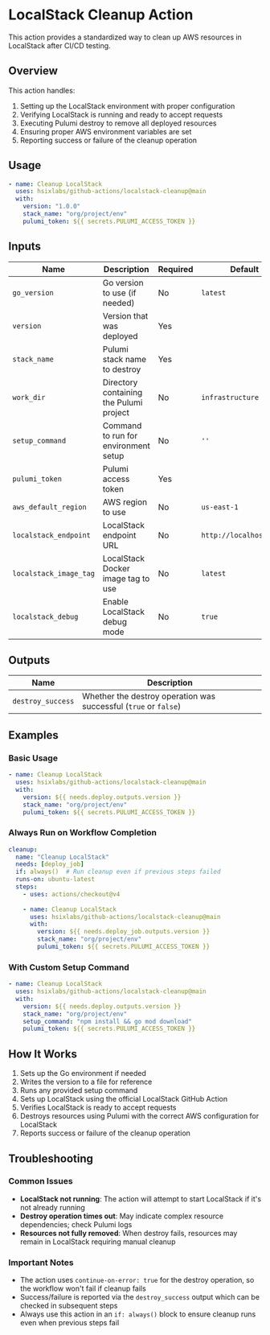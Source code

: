 # LocalStack Cleanup Action

This action provides a standardized way to clean up AWS resources in LocalStack after CI/CD testing.

## Overview

This action handles:

1. Setting up the LocalStack environment with proper configuration
2. Verifying LocalStack is running and ready to accept requests
3. Executing Pulumi destroy to remove all deployed resources
4. Ensuring proper AWS environment variables are set
5. Reporting success or failure of the cleanup operation

## Usage

```yaml
- name: Cleanup LocalStack
  uses: hsixlabs/github-actions/localstack-cleanup@main
  with:
    version: "1.0.0"
    stack_name: "org/project/env"
    pulumi_token: ${{ secrets.PULUMI_ACCESS_TOKEN }}
```

## Inputs

| Name | Description | Required | Default |
|------|-------------|----------|---------|
| `go_version` | Go version to use (if needed) | No | `latest` |
| `version` | Version that was deployed | Yes | |
| `stack_name` | Pulumi stack name to destroy | Yes | |
| `work_dir` | Directory containing the Pulumi project | No | `infrastructure` |
| `setup_command` | Command to run for environment setup | No | `''` |
| `pulumi_token` | Pulumi access token | Yes | |
| `aws_default_region` | AWS region to use | No | `us-east-1` |
| `localstack_endpoint` | LocalStack endpoint URL | No | `http://localhost:4566` |
| `localstack_image_tag` | LocalStack Docker image tag to use | No | `latest` |
| `localstack_debug` | Enable LocalStack debug mode | No | `true` |

## Outputs

| Name | Description |
|------|-------------|
| `destroy_success` | Whether the destroy operation was successful (`true` or `false`) |

## Examples

### Basic Usage

```yaml
- name: Cleanup LocalStack
  uses: hsixlabs/github-actions/localstack-cleanup@main
  with:
    version: ${{ needs.deploy.outputs.version }}
    stack_name: "org/project/env"
    pulumi_token: ${{ secrets.PULUMI_ACCESS_TOKEN }}
```

### Always Run on Workflow Completion

```yaml
cleanup:
  name: "Cleanup LocalStack"
  needs: [deploy_job]
  if: always()  # Run cleanup even if previous steps failed
  runs-on: ubuntu-latest
  steps:
    - uses: actions/checkout@v4
        
    - name: Cleanup LocalStack
      uses: hsixlabs/github-actions/localstack-cleanup@main
      with:
        version: ${{ needs.deploy_job.outputs.version }}
        stack_name: "org/project/env"
        pulumi_token: ${{ secrets.PULUMI_ACCESS_TOKEN }}
```

### With Custom Setup Command

```yaml
- name: Cleanup LocalStack
  uses: hsixlabs/github-actions/localstack-cleanup@main
  with:
    version: ${{ needs.deploy.outputs.version }}
    stack_name: "org/project/env"
    setup_command: "npm install && go mod download"
    pulumi_token: ${{ secrets.PULUMI_ACCESS_TOKEN }}
```

## How It Works

1. Sets up the Go environment if needed
2. Writes the version to a file for reference
3. Runs any provided setup command
4. Sets up LocalStack using the official LocalStack GitHub Action
5. Verifies LocalStack is ready to accept requests
6. Destroys resources using Pulumi with the correct AWS configuration for LocalStack
7. Reports success or failure of the cleanup operation

## Troubleshooting

### Common Issues

- **LocalStack not running**: The action will attempt to start LocalStack if it's not already running
- **Destroy operation times out**: May indicate complex resource dependencies; check Pulumi logs
- **Resources not fully removed**: When destroy fails, resources may remain in LocalStack requiring manual cleanup

### Important Notes

- The action uses `continue-on-error: true` for the destroy operation, so the workflow won't fail if cleanup fails
- Success/failure is reported via the `destroy_success` output which can be checked in subsequent steps
- Always use this action in an `if: always()` block to ensure cleanup runs even when previous steps fail

